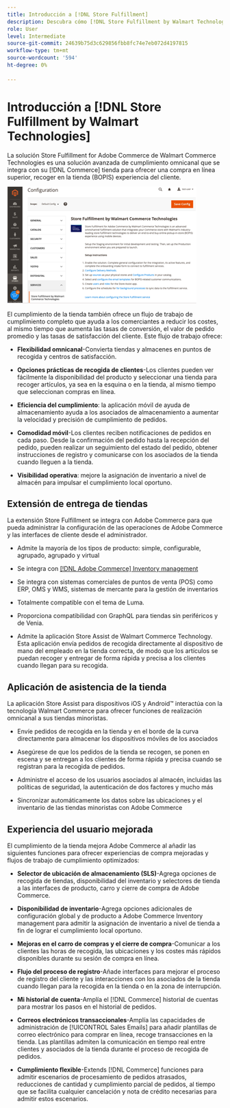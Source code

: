 ```yaml
---
title: Introducción a [!DNL Store Fulfillment]
description: Descubra cómo [!DNL Store Fulfillment by Walmart Technologies] admite la compra en línea de servicios de recogida en tienda (BOPIS) para clientes de Adobe Commerce y Magento Open Source. Utilice el móvil de asistencia de tienda para optimizar el cumplimiento de BOPIS y el procesamiento de pedidos para los asociados de tiendas y clientes de comercio.
role: User
level: Intermediate
source-git-commit: 24639b75d3c629856fbb8fc74e7eb072d4197815
workflow-type: tm+mt
source-wordcount: '594'
ht-degree: 0%

---
```


# Introducción a [!DNL Store Fulfillment by Walmart Technologies]

La solución Store Fulfillment for Adobe Commerce de Walmart Commerce Technologies es una solución avanzada de cumplimiento omnicanal que se integra con su [!DNL Commerce] tienda para ofrecer una compra en línea superior, recoger en la tienda (BOPIS) experiencia del cliente.

![Cumplimiento de las tiendas mediante la configuración de administración de Walmart Technologies](assets/store-fulfillment-admin-home.png)

El cumplimiento de la tienda también ofrece un flujo de trabajo de cumplimiento completo que ayuda a los comerciantes a reducir los costes, al mismo tiempo que aumenta las tasas de conversión, el valor de pedido promedio y las tasas de satisfacción del cliente. Este flujo de trabajo ofrece:

* **Flexibilidad omnicanal**-Convierta tiendas y almacenes en puntos de recogida y centros de satisfacción.

* **Opciones prácticas de recogida de clientes**-Los clientes pueden ver fácilmente la disponibilidad del producto y seleccionar una tienda para recoger artículos, ya sea en la esquina o en la tienda, al mismo tiempo que seleccionan compras en línea.

* **Eficiencia del cumplimiento**: la aplicación móvil de ayuda de almacenamiento ayuda a los asociados de almacenamiento a aumentar la velocidad y precisión de cumplimiento de pedidos.

* **Comodidad móvil**-Los clientes reciben notificaciones de pedidos en cada paso. Desde la confirmación del pedido hasta la recepción del pedido, pueden realizar un seguimiento del estado del pedido, obtener instrucciones de registro y comunicarse con los asociados de la tienda cuando lleguen a la tienda.

* **Visibilidad operativa**: mejore la asignación de inventario a nivel de almacén para impulsar el cumplimiento local oportuno.

## Extensión de entrega de tiendas

La extensión Store Fulfillment se integra con Adobe Commerce para que pueda administrar la configuración de las operaciones de Adobe Commerce y las interfaces de cliente desde el administrador.

* Admite la mayoría de los tipos de producto: simple, configurable, agrupado, agrupado y virtual

* Se integra con [[!DNL Adobe Commerce] Inventory management](https://docs.magento.com/user-guide/catalog/inventory-learn-more.html)

* Se integra con sistemas comerciales de puntos de venta (POS) como ERP, OMS y WMS, sistemas de mercante para la gestión de inventarios

* Totalmente compatible con el tema de Luma.

* Proporciona compatibilidad con GraphQL para tiendas sin periféricos y de Venia.

* Admite la aplicación Store Assist de Walmart Commerce Technology. Esta aplicación envía pedidos de recogida directamente al dispositivo de mano del empleado en la tienda correcta, de modo que los artículos se puedan recoger y entregar de forma rápida y precisa a los clientes cuando llegan para su recogida.

## Aplicación de asistencia de la tienda

La aplicación Store Assist para dispositivos iOS y Android™ interactúa con la tecnología Walmart Commerce para ofrecer funciones de realización omnicanal a sus tiendas minoristas.

* Envíe pedidos de recogida en la tienda y en el borde de la curva directamente para almacenar los dispositivos móviles de los asociados

* Asegúrese de que los pedidos de la tienda se recogen, se ponen en escena y se entregan a los clientes de forma rápida y precisa cuando se registran para la recogida de pedidos.

* Administre el acceso de los usuarios asociados al almacén, incluidas las políticas de seguridad, la autenticación de dos factores y mucho más

* Sincronizar automáticamente los datos sobre las ubicaciones y el inventario de las tiendas minoristas con Adobe Commerce

## Experiencia del usuario mejorada

El cumplimiento de la tienda mejora Adobe Commerce al añadir las siguientes funciones para ofrecer experiencias de compra mejoradas y flujos de trabajo de cumplimiento optimizados:

* **Selector de ubicación de almacenamiento (SLS)**-Agrega opciones de recogida de tiendas, disponibilidad del inventario y selectores de tienda a las interfaces de producto, carro y cierre de compra de Adobe Commerce.

* **Disponibilidad de inventario**-Agrega opciones adicionales de configuración global y de producto a Adobe Commerce Inventory management para admitir la asignación de inventario a nivel de tienda a fin de lograr el cumplimiento local oportuno.

* **Mejoras en el carro de compras y el cierre de compra**-Comunicar a los clientes las horas de recogida, las ubicaciones y los costes más rápidos disponibles durante su sesión de compra en línea.

* **Flujo del proceso de registro**-Añade interfaces para mejorar el proceso de registro del cliente y las interacciones con los asociados de la tienda cuando llegan para la recogida en la tienda o en la zona de interrupción.

* **Mi historial de cuenta**-Amplía el [!DNL Commerce] historial de cuentas para mostrar los pasos en el historial de pedidos.

* **Correos electrónicos transaccionales**-Amplía las capacidades de administración de [!UICONTROL Sales Emails] para añadir plantillas de correo electrónico para comprar en línea, recoge transacciones en la tienda. Las plantillas admiten la comunicación en tiempo real entre clientes y asociados de la tienda durante el proceso de recogida de pedidos.

* **Cumplimiento flexible**-Extends [!DNL Commerce] funciones para admitir escenarios de procesamiento de pedidos atrasados, reducciones de cantidad y cumplimiento parcial de pedidos, al tiempo que se facilita cualquier cancelación y nota de crédito necesarias para admitir estos escenarios.
